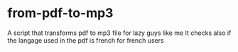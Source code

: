 # from-pdf-to-mp3
A script that transforms pdf to mp3 file for lazy guys like me
It checks also if the langage used in the pdf is french for french users
